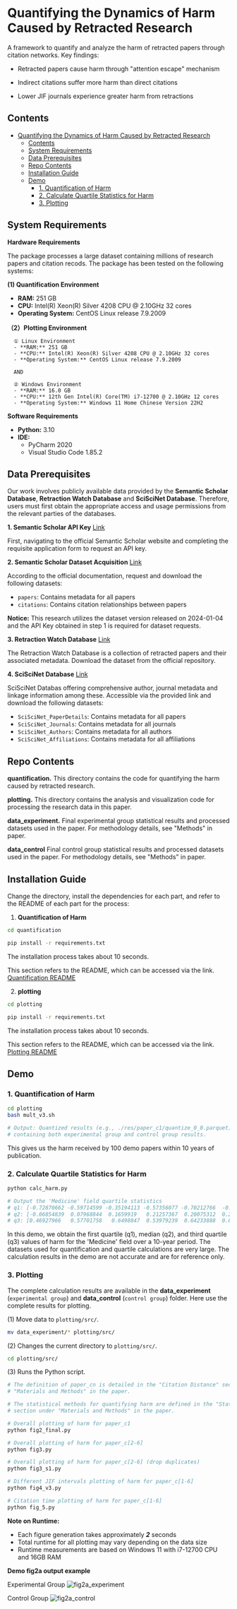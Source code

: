# Quantifying the Dynamics of Harm Caused by Retracted Research

A framework to quantify and analyze the harm of retracted papers through citation networks. Key findings:

- Retracted papers cause harm through "attention escape" mechanism

- Indirect citations suffer more harm than direct citations

- Lower JIF journals experience greater harm from retractions
  
## Contents

- [Quantifying the Dynamics of Harm Caused by Retracted Research](#quantifying-the-dynamics-of-harm-caused-by-retracted-research)
  - [Contents](#contents)
  - [System Requirements](#system-requirements)
  - [Data Prerequisites](#data-prerequisites)
  - [Repo Contents](#repo-contents)
  - [Installation Guide](#installation-guide)
  - [Demo](#demo)
    - [1. Quantification of Harm](#1-quantification-of-harm)
    - [2. Calculate Quartile Statistics for Harm](#2-calculate-quartile-statistics-for-harm)
    - [3. Plotting](#3-plotting)
  
## System Requirements

**Hardware Requirements**

The package processes a large dataset containing millions of research papers and citation recods. The package has been tested on the following systems:

**(1) Quantification Environment**

- **RAM:** 251 GB
- **CPU:** Intel(R) Xeon(R) Silver 4208 CPU @ 2.10GHz 32 cores
- **Operating System:** CentOS Linux release 7.9.2009

**（2）Plotting Environment**

      ① Linux Environment
      - **RAM:** 251 GB
      - **CPU:** Intel(R) Xeon(R) Silver 4208 CPU @ 2.10GHz 32 cores
      - **Operating System:** CentOS Linux release 7.9.2009

      AND
      
      ② Windows Environment
      - **RAM:** 16.0 GB
      - **CPU:** 12th Gen Intel(R) Core(TM) i7-12700 @ 2.10GHz 12 cores
      - **Operating System:** Windows 11 Home Chinese Version 22H2
  
**Software Requirements**

- **Python:** 3.10
- **IDE:**
  - PyCharm 2020
  - Visual Studio Code 1.85.2


##  Data Prerequisites

Our work involves publicly available data provided by the **Semantic Scholar Database**, **Retraction Watch Database** and **SciSciNet Database**. Therefore, users must first obtain the appropriate access and usage permissions from the relevant parties of the databases.

**1. Semantic Scholar API Key** [Link](https://www.semanticscholar.org/product/api)

First, navigating to the official Semantic Scholar website and completing the requisite application form to request an API key.

**2. Semantic Scholar Dataset Acquisition** [Link](https://api.semanticscholar.org/api-docs/datasets)

According to the official documentation, request and download the following datasets:

- `papers`: Contains metadata for all papers
- `citations`: Contains citation relationships between papers
  
**Notice:** This research utilizes the dataset version released on 2024-01-04 and the API Key obtained in step 1 is required for dataset requests.

**3. Retraction Watch Database** [Link](https://gitlab.com/crossref/retraction-watch-data)

The Retraction Watch Database is a collection of retracted papers and their associated metadata. Download the dataset from the official repository.

**4. SciSciNet Database** [Link](https://springernature.figshare.com/collections/SciSciNet_A_large-scale_open_data_lake_for_the_science_of_science_research/6076908/1)

SciSciNet Databas offering comprehensive author, journal metadata and linkage information among these. Accessible via the provided link and download the following datasets:

- `SciSciNet_PaperDetails`: Contains metadata for all papers
- `SciSciNet_Journals`: Contains metadata for all journals
- `SciSciNet_Authors`: Contains metadata for all authors
- `SciSciNet_Affiliations`: Contains metadata for all affiliations

## Repo Contents

**quantification.** This directory contains the code for quantifying the harm caused by retracted research.

**plotting.** This directory contains the analysis and visualization code for processing the research data in this paper.

**data_experiment.** Final experimental group statistical results and processed datasets used in the paper. For methodology details, see "Methods" in paper.

**data_control** Final control group statistical results and processed datasets used in the paper. For methodology details, see "Methods" in paper.


## Installation Guide

Change the directory, install the dependencies for each part, and refer to the README of each part for the process:

1. **Quantification of Harm**

```bash
cd quantification

pip install -r requirements.txt
```

The installation process takes about 10 seconds.

This section refers to the README, which can be accessed via the link. [Quantification README](https://github.com/Garfyyy/quantifying-retraction-harm/tree/master/quantification)

2. **plotting**

```bash
cd plotting

pip install -r requirements.txt
```

The installation process takes about 10 seconds.

This section refers to the README, which can be accessed via the link. [Plotting README](https://github.com/Garfyyy/quantifying-retraction-harm/tree/master/plotting)

## Demo

### 1. Quantification of Harm

```bash
cd plotting
bash mult_v3.sh

# Output: Quantized results (e.g., ./res/paper_c1/quantize_0_0.parquet),  
# containing both experimental group and control group results.
```
This gives us the harm received by 100 demo papers within 10 years of publication.

### 2. Calculate Quartile Statistics for Harm

```bash
python calc_harm.py

# Output the 'Medicine' field quartile statistics
# q1: [-0.72870662 -0.59714599 -0.35194113 -0.57356077 -0.70212766  -0.62033037 -0.5308642  -0.62432411 -0.59534771 -0.57835616]
# q2: [-0.06854839  0.07968844  0.1659919   0.21257367  0.20075312  0.26370023 0.28019454  0.47482014  0.44240077  0.50371471]
# q3: [0.46927966   0.57701758   0.6498847  0.53979239  0.64233888  0.69115027 0.85652007 1. 0.78139134 1.]
```

In this demo, we obtain the first quartile (q1), median (q2), and third quartile (q3) values of harm for the 'Medicine' field over a 10-year period.
The datasets used for quantification and quartile calculations are very large. The calculation results in the demo are not accurate and are for reference only. 

### 3. Plotting

The complete calculation results are available in the **data_experiment** (`experimental group`) and **data_control** (`control group`)  folder. Here use the complete results for plotting.

(1) Move data to `plotting/src/`.

```bash
mv data_experiment/* plotting/src/
```

(2) Changes the current directory to `plotting/src/`.

```bash
cd plotting/src/
```

(3) Runs the Python script.

```bash
# The definition of paper_cn is detailed in the "Citation Distance" section under 
# "Materials and Methods" in the paper.

# The statistical methods for quantifying harm are defined in the "Statistics" 
# section under "Materials and Methods" in the paper.

# Overall plotting of harm for paper_c1
python fig2_final.py

# Overall plotting of harm for paper_c[2-6]
python fig3.py

# Overall plotting of harm for paper_c[2-6] (drop duplicates)
python fig3_s1.py

# Different JIF intervals plotting of harm for paper_c[1-6]
python fig4_v3.py

# Citation time plotting of harm for paper_c[1-6]
python fig_5.py
```

**Note on Runtime:**

- Each figure generation takes approximately ***2*** seconds
- Total runtime for all plotting may vary depending on the data size
- Runtime measurements are based on Windows 11 with i7-12700 CPU and 16GB RAM

**Demo fig2a output example**

Experimental Group
![fig2a_experiment](fig2a_experiment.png)

Control Group
![fig2a_control](fig2a_control.png)
